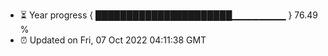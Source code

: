- ⏳ Year progress { ██████████████████████▁▁▁▁▁▁▁▁ } 76.49 %
- ⏰ Updated on Fri, 07 Oct 2022 04:11:38 GMT

